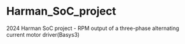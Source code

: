 # Harman_SoC_project
2024 Harman SoC project - RPM output of a three-phase alternating current motor driver(Basys3)
